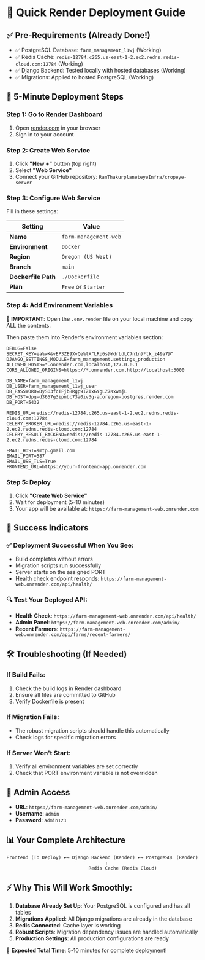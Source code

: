 # 🚀 Quick Render Deployment Guide

## ✅ Pre-Requirements (Already Done!)
- ✅ PostgreSQL Database: `farm_management_l1wj` (Working)
- ✅ Redis Cache: `redis-12784.c265.us-east-1-2.ec2.redns.redis-cloud.com:12784` (Working)
- ✅ Django Backend: Tested locally with hosted databases (Working)
- ✅ Migrations: Applied to hosted PostgreSQL (Working)

## 🎯 5-Minute Deployment Steps

### Step 1: Go to Render Dashboard
1. Open [render.com](https://render.com) in your browser
2. Sign in to your account

### Step 2: Create Web Service
1. Click **"New +"** button (top right)
2. Select **"Web Service"**
3. Connect your GitHub repository: `RamThakurplaneteyeInfra/cropeye-server`

### Step 3: Configure Web Service
Fill in these settings:

| Setting | Value |
|---------|-------|
| **Name** | `farm-management-web` |
| **Environment** | `Docker` |
| **Region** | `Oregon (US West)` |
| **Branch** | `main` |
| **Dockerfile Path** | `./Dockerfile` |
| **Plan** | `Free` or `Starter` |

### Step 4: Add Environment Variables
**📁 IMPORTANT**: Open the `.env.render` file on your local machine and copy ALL the contents.

Then paste them into Render's environment variables section:

```env
DEBUG=False
SECRET_KEY=ea%wK&vEP3ZE9XvQe%tX^LRp6s@YdrLdLC7n1n)*tk_z49a7@^
DJANGO_SETTINGS_MODULE=farm_management.settings_production
ALLOWED_HOSTS=*.onrender.com,localhost,127.0.0.1
CORS_ALLOWED_ORIGINS=https://*.onrender.com,http://localhost:3000

DB_NAME=farm_management_l1wj
DB_USER=farm_management_l1wj_user
DB_PASSWORD=DySO3fcTFjb8Rgp9IZIxGYgLZ7KxwmjL
DB_HOST=dpg-d3657g3ipnbc73a0iv3g-a.oregon-postgres.render.com
DB_PORT=5432

REDIS_URL=redis://redis-12784.c265.us-east-1-2.ec2.redns.redis-cloud.com:12784
CELERY_BROKER_URL=redis://redis-12784.c265.us-east-1-2.ec2.redns.redis-cloud.com:12784
CELERY_RESULT_BACKEND=redis://redis-12784.c265.us-east-1-2.ec2.redns.redis-cloud.com:12784

EMAIL_HOST=smtp.gmail.com
EMAIL_PORT=587
EMAIL_USE_TLS=True
FRONTEND_URL=https://your-frontend-app.onrender.com
```

### Step 5: Deploy
1. Click **"Create Web Service"**
2. Wait for deployment (5-10 minutes)
3. Your app will be available at: `https://farm-management-web.onrender.com`

## 🎉 Success Indicators

### ✅ Deployment Successful When You See:
- Build completes without errors
- Migration scripts run successfully
- Server starts on the assigned PORT
- Health check endpoint responds: `https://farm-management-web.onrender.com/api/health/`

### 🔍 Test Your Deployed API:
- **Health Check**: `https://farm-management-web.onrender.com/api/health/`
- **Admin Panel**: `https://farm-management-web.onrender.com/admin/`
- **Recent Farmers**: `https://farm-management-web.onrender.com/api/farms/recent-farmers/`

## 🛠️ Troubleshooting (If Needed)

### If Build Fails:
1. Check the build logs in Render dashboard
2. Ensure all files are committed to GitHub
3. Verify Dockerfile is present

### If Migration Fails:
- The robust migration scripts should handle this automatically
- Check logs for specific migration errors

### If Server Won't Start:
1. Verify all environment variables are set correctly
2. Check that PORT environment variable is not overridden

## 🔐 Admin Access
- **URL**: `https://farm-management-web.onrender.com/admin/`
- **Username**: `admin`
- **Password**: `admin123`

## 📊 Your Complete Architecture
```
Frontend (To Deploy) ←→ Django Backend (Render) ←→ PostgreSQL (Render)
                                    ↓
                              Redis Cache (Redis Cloud)
```

## ⚡ Why This Will Work Smoothly:
1. **Database Already Set Up**: Your PostgreSQL is configured and has all tables
2. **Migrations Applied**: All Django migrations are already in the database
3. **Redis Connected**: Cache layer is working
4. **Robust Scripts**: Migration dependency issues are handled automatically
5. **Production Settings**: All production configurations are ready

🎯 **Expected Total Time**: 5-10 minutes for complete deployment!
